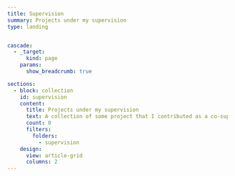 ```yaml
---
title: Supervision
summary: Projects under my supervision
type: landing


cascade:
  - _target:
      kind: page
    params:
      show_breadcrumb: true

sections:
  - block: collection
    id: supervision
    content:
      title: Projects under my supervision
      text: A collection of some project that I contributed as a co-supervisor.
      count: 0
      filters:
        folders:
          - supervision
    design:
      view: article-grid
      columns: 2
---
```


